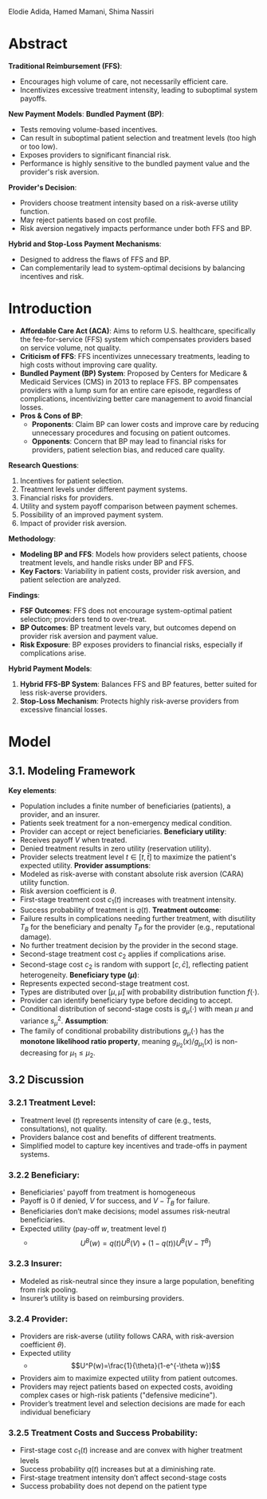 Elodie Adida, Hamed Mamani, Shima Nassiri

# Abstract

**Traditional Reimbursement (FFS)**: 
- Encourages high volume of care, not necessarily efficient care.
- Incentivizes excessive treatment intensity, leading to suboptimal system payoffs.

**New Payment Models**: **Bundled Payment (BP)**: 
- Tests removing volume-based incentives.
- Can result in suboptimal patient selection and treatment levels (too high or too low).
- Exposes providers to significant financial risk.
- Performance is highly sensitive to the bundled payment value and the provider's risk aversion.

**Provider's Decision**: 
- Providers choose treatment intensity based on a risk-averse utility function.
- May reject patients based on cost profile.
- Risk aversion negatively impacts performance under both FFS and BP.

**Hybrid and Stop-Loss Payment Mechanisms**:
- Designed to address the flaws of FFS and BP.
- Can complementarily lead to system-optimal decisions by balancing incentives and risk.


# Introduction

- **Affordable Care Act (ACA)**: Aims to reform U.S. healthcare, specifically the fee-for-service (FFS) system which compensates providers based on service volume, not quality.
- **Criticism of FFS**: FFS incentivizes unnecessary treatments, leading to high costs without improving care quality.
- **Bundled Payment (BP) System**: Proposed by Centers for Medicare & Medicaid Services (CMS) in 2013 to replace FFS. BP compensates providers with a lump sum for an entire care episode, regardless of complications, incentivizing better care management to avoid financial losses.
- **Pros & Cons of BP**:
	- **Proponents**: Claim BP can lower costs and improve care by reducing unnecessary procedures and focusing on patient outcomes.
	- **Opponents**: Concern that BP may lead to financial risks for providers, patient selection bias, and reduced care quality.

**Research Questions**:
1. Incentives for patient selection.
2. Treatment levels under different payment systems.
3. Financial risks for providers.
4. Utility and system payoff comparison between payment schemes.
5. Possibility of an improved payment system.
6. Impact of provider risk aversion.

**Methodology**:
- **Modeling BP and FFS**: Models how providers select patients, choose treatment levels, and handle risks under BP and FFS.
- **Key Factors**: Variability in patient costs, provider risk aversion, and patient selection are analyzed.

**Findings**:
- **FSF Outcomes**: FFS does not encourage system-optimal patient selection; providers tend to over-treat.
- **BP Outcomes**: BP treatment levels vary, but outcomes depend on provider risk aversion and payment value.
- **Risk Exposure**: BP exposes providers to financial risks, especially if complications arise.
  
**Hybrid Payment Models**:
  1. **Hybrid FFS-BP System**: Balances FFS and BP features, better suited for less risk-averse providers.
  2. **Stop-Loss Mechanism**: Protects highly risk-averse providers from excessive financial losses.

# Model

## 3.1. Modeling Framework
**Key elements**: 
- Population includes a finite number of beneficiaries (patients), a provider, and an insurer.
- Patients seek treatment for a non-emergency medical condition.
- Provider can accept or reject beneficiaries.
**Beneficiary utility**: 
- Receives payoff $V$ when treated.
- Denied treatment results in zero utility (reservation utility).
- Provider selects treatment level $t \in [t, \bar{t}]$ to maximize the patient's expected utility.
**Provider assumptions**: 
- Modeled as risk-averse with constant absolute risk aversion (CARA) utility function.
- Risk aversion coefficient is $\theta$.
- First-stage treatment cost $c_1(t)$ increases with treatment intensity.
- Success probability of treatment is $q(t)$.
**Treatment outcome**: 
- Failure results in complications needing further treatment, with disutility $T_B$ for the beneficiary and penalty $T_P$ for the provider (e.g., reputational damage).
- No further treatment decision by the provider in the second stage.
- Second-stage treatment cost $c_2$ applies if complications arise.
- Second-stage cost $c_2$ is random with support $[c, \bar{c}]$, reflecting patient heterogeneity.
**Beneficiary type ($\mu$)**: 
- Represents expected second-stage treatment cost.
- Types are distributed over $[\mu, \bar{\mu}]$ with probability distribution function $f(\cdot)$.
- Provider can identify beneficiary type before deciding to accept.
- Conditional distribution of second-stage costs is $g_\mu(\cdot)$ with mean $\mu$ and variance $s_\mu^2$.
**Assumption**: 
- The family of conditional probability distributions $g_\mu(\cdot)$ has the **monotone likelihood ratio property**, meaning $g_{\mu_2}(x) / g_{\mu_1}(x)$ is non-decreasing for $\mu_1 \leq \mu_2$.

## 3.2 Discussion

### 3.2.1 Treatment Level:
- Treatment level ($t$) represents intensity of care (e.g., tests, consultations), not quality.
- Providers balance cost and benefits of different treatments.
- Simplified model to capture key incentives and trade-offs in payment systems.

### 3.2.2 Beneficiary:
- Beneficiaries' payoff from treatment is homogeneous 
- Payoff is $0$ if denied, $V$ for success, and $V - T_B$ for failure.
- Beneficiaries don’t make decisions; model assumes risk-neutral beneficiaries.
- Expected utility (pay-oﬀ $w$, treatment level $t$)
	- $$U^B(w)=q(t)U^B(V)+(1-q(t))U^B(V-T^B)$$

### 3.2.3 Insurer:
- Modeled as risk-neutral since they insure a large population, benefiting from risk pooling.
- Insurer’s utility is based on reimbursing providers.

### 3.2.4 Provider:
- Providers are risk-averse (utility follows CARA, with risk-aversion coefficient $\theta$).
- Expected utility
	- $$U^P(w)=\frac{1}{\theta}(1-e^{-\theta w})$$
- Providers aim to maximize expected utility from patient outcomes.
- Providers may reject patients based on expected costs, avoiding complex cases or high-risk patients ("defensive medicine").
- Provider’s treatment level and selection decisions are made for each individual beneficiary

### 3.2.5 Treatment Costs and Success Probability:
- First-stage cost $c_1(t)$ increase and are convex with higher treatment levels
- Success probability $q(t)$ increases but at a diminishing rate.
- First-stage treatment intensity don’t affect second-stage costs
- Success probability does not depend on the patient type
